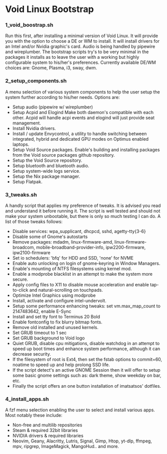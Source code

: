 # Void Linux Bootstrap
### 1_void_boostrap.sh
Run this first, after installing a minimal version of Void Linux. It will provide you with the option to choose a DE or WM to install. It will install drivers for an Intel and/or Nvidia graphic's card. Audio is being handled by pipewire and wireplumber. The bootstrap scripts try's to be very minimal in the packages it installs as to leave the user with a working but highly configurable system to his/her's preferences.
Currently available DE/WM choices are: Gnome, Plasma, i3, sway, dwm.

### 2_setup_components.sh
A menu selection of various system components to help the user setup the system further according to his/her needs. Options are:
- Setup audio (pipewire w/ wireplumber)
- Setup Acpid and Elogind
	Make both daemon's compatible with each other. Acpid will handle acpi events and elogind will just provide seat management.
- Install Nvidia drivers.
- Install / update Envycontrol, a utility to handle switching between integrated, hybrid and dedicated GPU modes on Optimus enabled laptops.
- Setup Void Source packages.
	Enable's building and installing packages from the Void source packages github repository.
- Setup the Void Source repository.
- Setup bluetooth and bluetooth audio.
- Setup system-wide logs service.
- Setup the Nix package manager.
- Setup Flatpak.

### 3_tweaks.sh
A handly script that applies my preference of tweaks. It is advised you read and understand it before running it. The script is well tested and should not make your system unbootable, but there is only so much testing I can do. A list of those tweaks follows:
- Disable services: wpa_supplicant, dhcpcd, sshd, agetty-tty{3-6}
- Disable some of Gnome's autostarts
- Remove packages: mdadm, linux-firmware-amd, linux-firmware-broadcom, mobile-broadband-provider-info, ipw2200-firmware, ipw2100-firmware
- Set io schedulers: 'bfq' for HDD and SSD, 'none' for NVME
- Enable auto unlocking on login of gnome-keyring in Window Managers.
- Enable's mounting of NTFS filesystems using kernel mod.
- Enable a modprobe blacklist in an attempt to make the system more secure.
- Apply config files to X11 to disable mouse acceleration and enable tap-to-click and natural-scrolling on touchpads.
- Optimize Intel Graphics using modprobe
- Install, activate and configure intel-undervolt.
- Setup some performance enhancing tweaks: set vm.max_map_count to 2147483642, enable E-Sync
- Install and set tty font to Terminus 20 Bold
- Enable fontconfig to fix blurry bitmap fonts.
- Remove old installed and unused kernels.
- Set GRUB timeout to 1 sec
- Set GRUB background to Void logo
- Quiet GRUB, disable cpu mitigations, disable watchdog in an attempt to speed up boot times and enhance system performance, although it can decrease security.
- If the filesystem of root is Ext4, then set the fstab options to commit=60, noatime to speed up and help prolong SSD life.
- If the script detect's an active GNOME Session then it will offer to setup some basic gnome settings such as: dark theme, show weekday on bar, etc.
- Finally the script offers an one button installation of imatsatsos' dotfiles.

### 4_install_apps.sh
A fzf menu selection enabling the user to select and install various apps.
Most notably these include:
- Non-free and multilib repositories
- Steam & required 32bit libraries
- NVIDIA drivers & required libraries
- Neovim, Geany, Alacritty, Lutris, Signal, Gimp, Htop, yt-dlp, ffmpeg, mpv, ripgrep, ImageMagick, MangoHud.. and more.
